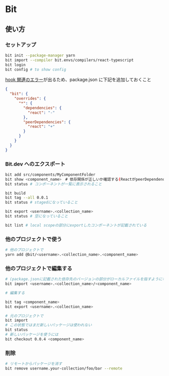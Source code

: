 # Bit

## 使い方

### セットアップ

```sh
bit init --package-manager yarn
bit import --compiler bit.envs/compilers/react-typescript
bit login
bit config # to show config
```

[hook 関連のエラー](https://discourse.bit.dev/t/invalid-hook-call-on-react-component/180)が出るため、package.json に下記を追加しておくこと

```json
{
  "bit": {
    "overrides": {
      "*": {
        "dependencies": {
          "react": "-"
        },
        "peerDependencies": {
          "react": "+"
        }
      }
    }
  }
}
```

### Bit.dev へのエクスポート

```sh
bit add src/components/MyComponentFolder
bit show <component_name>　# 依存関係が正しいか確認する(ReactがpeerDependenciesになっているかなど)
bit status # コンポーネントが一覧に表示されること

bit build
bit tag --all 0.0.1
bit status # stagedになっていること

bit export <username>.<collection_name>
bit status # 空になっていること

bit list # local scopeの部分にexportしたコンポーネントが記載されている
```

### 他のプロジェクトで使う

```sh
# 他のプロジェクトで
yarn add @bit/<username>.<collection_name>.<component_name>
```

### 他のプロジェクトで編集する

```sh
# (package.jsonに記載された依存先のバージョンの部分がローカルファイルを指すようになる)
bit import <username>.<collection_name>/<component_name>

# 編集する

bit tag <component_name>
bit export <username>.<collection_name>

# 元のプロジェクトで
bit import
# この状態ではまだ新しいパッケージは使われない
bit status
# 新しいパッケージを使うには
bit checkout 0.0.4 <component_name>
```

### 削除

```sh
# リモートからパッケージを消す
bit remove username.your-collection/foo/bar --remote
```
